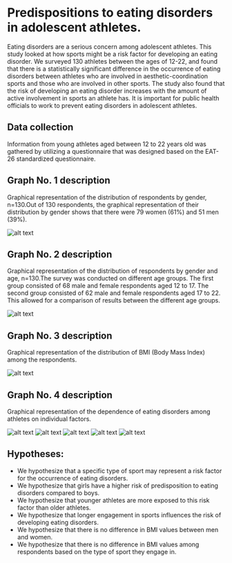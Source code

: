 # Predispositions to eating disorders in adolescent athletes.

Eating disorders are a serious concern among adolescent athletes. This study looked at how sports might be a risk factor for developing an eating disorder. We surveyed 130 athletes between the ages of 12-22, and found that there is a statistically significant difference in the occurrence of eating disorders between athletes who are involved in aesthetic-coordination sports and those who are involved in other sports. The study also found that the risk of developing an eating disorder increases with the amount of active involvement in sports an athlete has. It is important for public health officials to work to prevent eating disorders in adolescent athletes.

## Data collection

Information from young athletes aged between 12 to 22 years old was gathered by utilizing a questionnaire that was designed based on the EAT-26 standardized questionnaire.

## Graph No. 1 description

Graphical representation of the distribution of respondents by gender, n=130.Out of 130 respondents, the graphical representation of their distribution by gender shows that there were 79 women (61%) and 51 men (39%).

![alt text](https://github.com/StasyShats/predispositions_to_eating_disorders_in_adolescent-athletes/blob/main/Graphs/Rozdelenie%20respondentov%20podla%20pohlavia.png)

## Graph No. 2 description

Graphical representation of the distribution of respondents by gender and age, n=130.The survey was conducted on different age groups. The first group consisted of 68 male and female respondents aged 12 to 17. The second group consisted of 62 male and female respondents aged 17 to 22. This allowed for a comparison of results between the different age groups.

![alt text](https://github.com/StasyShats/predispositions_to_eating_disorders_in_adolescent-athletes/blob/main/Graphs/Rozdelenie%20vekových%20skup%C3%ADn%20podľa%20pohlavia.png)

## Graph No. 3 description

Graphical representation of the distribution of BMI (Body Mass Index) among the respondents.

![alt text](https://github.com/StasyShats/predispositions_to_eating_disorders_in_adolescent-athletes/blob/main/Graphs/Rozdelenie%20BMI.png)

## Graph No. 4 description

Graphical representation of the dependence of eating disorders among athletes on individual factors.

![alt text](https://github.com/StasyShats/predispositions_to_eating_disorders_in_adolescent-athletes/blob/main/Graphs/Pocty%20osob%20s%20rizikom%20PPP%20podla%20dlzky%20sa%20zaobenia%20sportom.png)
![alt text](https://github.com/StasyShats/predispositions_to_eating_disorders_in_adolescent-athletes/blob/main/Graphs/Pocty%20osob%20s%20rizikom%20PPP%20podla%20podla%20druhu%20vykonabaneho%20sportu.png)
![alt text](https://github.com/StasyShats/predispositions_to_eating_disorders_in_adolescent-athletes/blob/main/Graphs/Pocty%20osob%20s%20rizikom%20PPP%20podla%20podla%20pohlavia.png)
![alt text](https://github.com/StasyShats/predispositions_to_eating_disorders_in_adolescent-athletes/blob/main/Graphs/Pocty%20osob%20s%20rizikom%20PPP%20podla%20podla%20veku.pn)
![alt text](https://github.com/StasyShats/predispositions_to_eating_disorders_in_adolescent-athletes/blob/main/Graphs/Pocty%20osob%20v%20riziku%20podla%20vekovej%20kategorie%20a%20pohlavia.png)

## Hypotheses:
- We hypothesize that a specific type of sport may represent a risk factor for the occurrence of eating disorders.
- We hypothesize that girls have a higher risk of predisposition to eating disorders compared to boys.
- We hypothesize that younger athletes are more exposed to this risk factor than older athletes.
- We hypothesize that longer engagement in sports influences the risk of developing eating disorders.
- We hypothesize that there is no difference in BMI values between men and women.
- We hypothesize that there is no difference in BMI values among respondents based on the type of sport they engage in.
